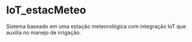 # IoT_estacMeteo
Sistema baseado em uma estação meteorológica com integração IoT que auxilia no manejo de irrigação.
